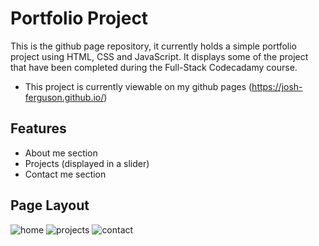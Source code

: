 # Portfolio Project
This is the github page repository, it currently holds a simple portfolio project using HTML, CSS and JavaScript. It displays some of the project that have been completed during the Full-Stack Codecadamy course.

+ This project is currently viewable on my github pages (https://josh-ferguson.github.io/)

## Features
+ About me section
+ Projects (displayed in a slider)
+ Contact me section

## Page Layout
![home](https://user-images.githubusercontent.com/43879432/187031164-5023e0b0-5a31-4530-8c0e-15af1c3bfb36.jpg)
![projects](https://user-images.githubusercontent.com/43879432/187031168-d46033a7-ddb5-4c39-bc64-2e84a07f20f0.jpg)
![contact](https://user-images.githubusercontent.com/43879432/187031169-fb34f5cd-9338-487d-889e-753864b386c7.jpg)
